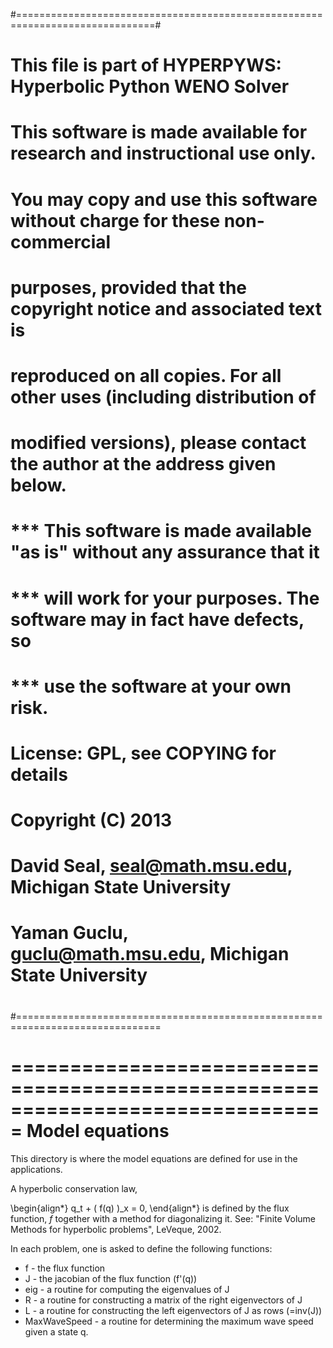#==============================================================================#
# This file is part of HYPERPYWS: Hyperbolic Python WENO Solver
#
#
#   This software is made available for research and instructional use only.
#   You may copy and use this software without charge for these non-commercial
#   purposes, provided that the copyright notice and associated text is
#   reproduced on all copies.  For all other uses (including distribution of
#   modified versions), please contact the author at the address given below.
# 
#   *** This software is made available "as is" without any assurance that it
#   *** will work for your purposes.  The software may in fact have defects, so
#   *** use the software at your own risk.
#
# License: GPL, see COPYING for details
#
# Copyright (C) 2013 
#
#    David Seal,  seal@math.msu.edu,  Michigan State University
#    Yaman Guclu, guclu@math.msu.edu, Michigan State University
#
#===============================================================================

===============================================================================
Model equations
===============================================================================

This directory is where the model equations are defined for use in the
applications.

A hyperbolic conservation law, 

\begin{align*}
q_t + ( f(q) )_x = 0,
\end{align*}
is defined by the flux function, $f$ together with a method for diagonalizing
it.  See: "Finite Volume Methods for hyperbolic problems", LeVeque, 2002.

In each problem, one is asked to define the following functions:

* f   - the flux function
* J   - the jacobian of the flux function (f'(q))
* eig - a routine for computing the eigenvalues of J
* R   - a routine for constructing a matrix of the right eigenvectors of J
* L   - a routine for constructing the left eigenvectors of J as rows (=inv(J))
* MaxWaveSpeed - a routine for determining the maximum wave speed given a state q.
